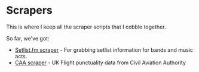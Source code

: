 # Scrapers
This is where I keep all the scraper scripts that I cobble together.

So far, we've got: 
* [Setlist.fm scraper](https://github.com/ryanleewatts/scrapers/blob/master/SetlistScript.py) - For grabbing setlist information for bands and music acts.
* [CAA scraper](https://github.com/ryanleewatts/scrapers/blob/master/CAA%20Data.ipynb) - UK Flight punctuality data from Civil Aviation Authority
